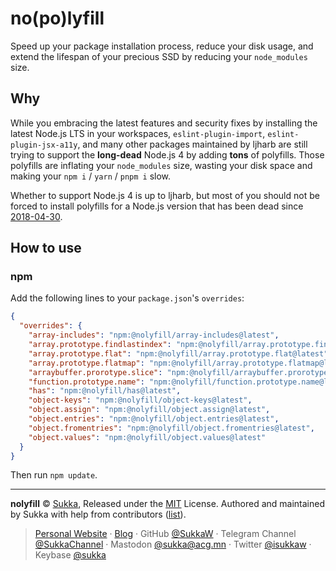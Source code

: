 # no(po)lyfill

Speed up your package installation process, reduce your disk usage, and extend the lifespan of your precious SSD by reducing your `node_modules` size.

## Why

While you embracing the latest features and security fixes by installing the latest Node.js LTS in your workspaces, `eslint-plugin-import`, `eslint-plugin-jsx-a11y`, and many other packages maintained by ljharb are still trying to support the **long-dead** Node.js 4 by adding **tons** of polyfills. Those polyfills are inflating your `node_modules` size, wasting your disk space and making your `npm i` / `yarn` / `pnpm i` slow.

Whether to support Node.js 4 is up to ljharb, but most of you should not be forced to install polyfills for a Node.js version that has been dead since [2018-04-30](https://github.com/nodejs/release).

## How to use

### npm

Add the following lines to your `package.json`'s `overrides`:

```json
{
  "overrides": {
    "array-includes": "npm:@nolyfill/array-includes@latest",
    "array.prototype.findlastindex": "npm:@nolyfill/array.prototype.findlastindex@latest",
    "array.prototype.flat": "npm:@nolyfill/array.prototype.flat@latest",
    "array.prototype.flatmap": "npm:@nolyfill/array.prototype.flatmap@latest",
    "arraybuffer.prorotype.slice": "npm:@nolyfill/arraybuffer.prorotype.slice@latest",
    "function.prototype.name": "npm:@nolyfill/function.prototype.name@latest",
    "has": "npm:@nolyfill/has@latest",
    "object-keys": "npm:@nolyfill/object-keys@latest",
    "object.assign": "npm:@nolyfill/object.assign@latest",
    "object.entries": "npm:@nolyfill/object.entries@latest",
    "object.fromentries": "npm:@nolyfill/object.fromentries@latest",
    "object.values": "npm:@nolyfill/object.values@latest"
  }
}
```

Then run `npm update`.

----

**nolyfill** © [Sukka](https://github.com/SukkaW), Released under the [MIT](./LICENSE) License.
Authored and maintained by Sukka with help from contributors ([list](https://github.com/SukkaW/nolyfill/graphs/contributors)).

> [Personal Website](https://skk.moe) · [Blog](https://blog.skk.moe) · GitHub [@SukkaW](https://github.com/SukkaW) · Telegram Channel [@SukkaChannel](https://t.me/SukkaChannel) · Mastodon [@sukka@acg.mn](https://acg.mn/@sukka) · Twitter [@isukkaw](https://twitter.com/isukkaw) · Keybase [@sukka](https://keybase.io/sukka)
